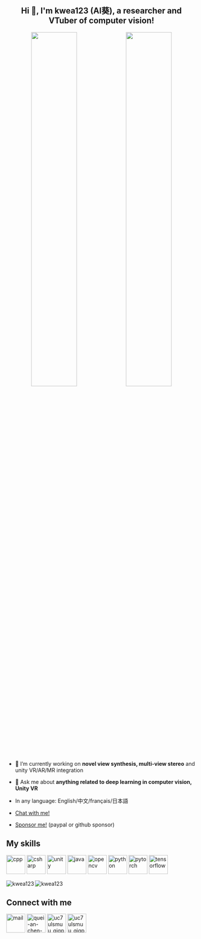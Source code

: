 <h2 align="center">Hi 👋, I'm kwea123 (AI葵), a researcher and VTuber of computer vision!</h2>

<p align="center">
  <img src="https://github.com/kwea123/CasMVSNet_pl/raw/master/assets/demo.gif" width="49%" />
  <img src="https://user-images.githubusercontent.com/11364490/140264589-295acebe-8ace-4d61-b871-26eb8ae10ab0.png" width="49%" />
</p>

- 🔭 I’m currently working on **novel view synthesis, multi-view stereo** and unity VR/AR/MR integration

- 💬 Ask me about **anything related to deep learning in computer vision, Unity VR**

- In any language: English/中文/français/日本語

- [Chat with me!](https://github.com/kwea123/kwea123/issues)

- [Sponsor me!](https://paypal.me/kwea123) (paypal or github sponsor)

## My skills
<p align="left">
  <img src="https://img.icons8.com/color/48/000000/c-plus-plus-logo.png" alt="cpp" width="50" height="50"/>
  <img src="https://img.icons8.com/color/48/000000/c-sharp-logo.png" alt="csharp" width="50" height="50"/>
  <img src="https://img.icons8.com/ios-filled/50/000000/unity.png" alt="unity" width="50" height="50"/>
  <img src="https://img.icons8.com/dusk/64/000000/java-coffee-cup-logo.png" alt="java" width="50" height="50"/>
  <img src="https://www.vectorlogo.zone/logos/opencv/opencv-icon.svg" alt="opencv" width="50" height="50"/>
  <img src="https://img.icons8.com/dusk/64/000000/python.png" alt="python" width="50" height="50"/>
  <img src="https://www.vectorlogo.zone/logos/pytorch/pytorch-icon.svg" alt="pytorch" width="50" height="50"/>
  <img src="https://www.vectorlogo.zone/logos/tensorflow/tensorflow-icon.svg" alt="tensorflow" width="50" height="50"/>
</p>

<p>
  <img align="left" src="https://github-readme-stats.vercel.app/api/top-langs/?username=kwea123&layout=compact&hide=html,asp,jupyter%20notebook" alt="kwea123" />
  <img align="center" src="https://github-readme-stats.vercel.app/api?username=kwea123&show_icons=true" alt="kwea123" />
</p>

## Connect with me
<p align="left">
  <a href="mailto:kwea123@gmail.com" target="blank"><img align="center" src="https://img.icons8.com/clouds/100/000000/gmail.png" alt="mail" height="50" width="50" /></a>
  <a href="https://linkedin.com/in/quei-an-chen-612266143" target="blank"><img align="center" src="https://img.icons8.com/cute-clipart/64/000000/linkedin.png" alt="quei-an-chen-612266143" height="50" width="50" /></a>
  <a href="https://www.youtube.com/channel/UC7UlsMUu_gIgpqNGB4SqSwQ" target="blank"><img align="center" src="https://img.icons8.com/cute-clipart/64/000000/youtube.png" alt="uc7ulsmuu_gigpqngb4sqswq" height="50" width="50" /></a>
  <a href="https://twitter.com/kwea123" target="blank"><img align="center" src="https://img.icons8.com/cute-clipart/64/000000/twitter.png" alt="uc7ulsmuu_gigpqngb4sqswq" height="50" width="50" /></a>
</p>
